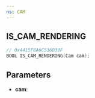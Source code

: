 ```yaml
---
ns: CAM
---
```

## IS_CAM_RENDERING

```c
// 0x4415F8A6C536D39F
BOOL IS_CAM_RENDERING(Cam cam);
```

## Parameters
* **cam**:
